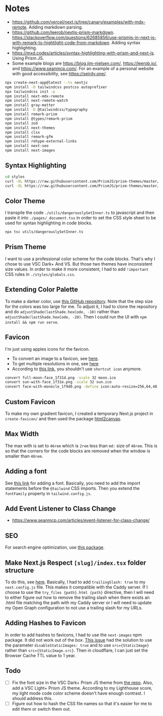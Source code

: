# Notes

- https://github.com/vercel/next.js/tree/canary/examples/with-mdx-remote. Adding markdown parsing.
- https://github.com/leerob/nextjs-prism-markdown. https://stackoverflow.com/questions/62685856/use-prismjs-in-next-js-with-remark-to-hightlight-code-from-markdown. Adding syntax highlighting.
- https://mxd.codes/articles/syntax-highlighting-with-prism-and-next-js. Using Prism JS.
- Some example blogs are https://blog.jim-nielsen.com/, https://leerob.io/, and https://www.seanmcp.com/. For an example of a personal website with good accessibility, see https://seirdy.one/.

```bash
npx create-next-app@latest --ts nextjs
npm install -D tailwindcss postcss autoprefixer
npx tailwindcss init -p
npm install next-mdx-remote
npm install next-remote-watch
npm install gray-matter
npm install -D @tailwindcss/typography
npm install remark-prism
npm install @types/remark-prism
npm install zod
npm install next-themes
npm install clsx
npm install remark-gfm
npm install rehype-external-links
npm install next-seo
npm install next-images
```

## Syntax Highlighting

```bash
cd styles
curl -OL https://raw.githubusercontent.com/PrismJS/prism-themes/master/themes/prism-vsc-dark-plus.css
curl -OL https://raw.githubusercontent.com/PrismJS/prism-themes/master/themes/prism-vs.css
```

## Color Theme

I transpile the code `./utils/dangerouslySetInner.ts` to javascript and then paste
it into `./pages/_document.tsx` in order to set the CSS style sheet to be used for syntax highlighting in
code blocks.

```bash
npx tsc utils/dangerouslySetInner.ts
```

## Prism Theme

I want to use a professional color scheme for the code blocks.
That's why I chose to use VSC Dark+ And VS.
But those two themes have inconsistent size values.
In order to make it more consistent, I had to add `!important`
CSS rules in `./styles/globals.css`.

## Extending Color Palette

To make a darker color, use [this GitHub repository](https://github.com/ameistad/tailwind-colors).
Note that the step size for the colors was too large for me.
To adjust it, I had to clone the repository and do `adjustShade(lastShade.hexCode, -10)`
rather than `adjustShade(lastShade.hexCode, -20)`.
Then I could run the UI with `npm install && npm run serve`.

## Favicon

I'm just using apples icons for the favicon.

- To convert an image to a favicon, see [here](https://superuser.com/questions/227736/how-do-i-convert-a-png-into-a-ico).
- To get multiple resolutions in one, see [here](https://askubuntu.com/questions/867567/convert-jpg-or-png-to-ico-using-terminal-and-back)
- According to [this link](https://stackoverflow.com/questions/9943771/adding-a-favicon-to-a-static-html-page),
  you shouldn't use `shortcut icon` anymore.

```bash
convert full-moon-face_1f31d.png -scale 32 moon.ico
convert sun-with-face_1f31e.png -scale 32 sun.ico
convert face-with-monocle_1f9d0.png -define icon:auto-resize=256,64,48,32,16 favicon.ico # I used this one
```

## Custom Favicon

To make my own gradient favicon, I created a temporary Next.js project in `create-favicon/` and then
used the package [html2canvas](https://github.com/niklasvh/html2canvas).

## Max Width

The max with is set to `46rem` which is `2rem` less than `md:` size of `48rem`.
This is so that the corners for the code blocks are removed when the window is smaller than `48rem`.

## Adding a font

See [this link](https://dev.to/thomasvanholder/add-a-custom-tailwind-css-fonts-to-your-website-1nn6) for adding a font.
Basically, you need to add the import statements before the `@tailwind` CSS imports.
Then you extend the `fontFamily` property in `tailwind.config.js`.

## Add Event Listener to Class Change

- https://www.seanmcp.com/articles/event-listener-for-class-change/

## SEO

For search engine optimization, use [this package](https://github.com/garmeeh/next-seo).

## Make Next.js Respect `[slug]/index.tsx` folder structure

To do this, see [here](https://stackoverflow.com/questions/57157228/next-js-export-index-html).
Basically, I had to add `trailingSlash: true` to my `next.config.js` file.
This makes it compatible with the Caddy server.
If I choose to use the `try_files {path}.html {path}` directive, then I will
need to either figure out how to remove the trailing slash when there exists an .html file matching the path
with my Caddy server or I will need to update my Open Graph configuration to not use a trailing slash for my URLs.

## Adding Hashes to Favicon

In order to add hashes to favicons, I had to use the `next-images` npm package.
It did not work out of the box.
[This issue](https://github.com/twopluszero/next-images/issues/83) had the solution to
use the parameter `disableStaticImages: true` and to use `src={StaticImage}` rather than `src={StaticImage.src}`.
Then in cloudflare, I can just set the Browser Cache TTL value to 1 year.

## Todo

- [ ] Fix the font size in the VSC Dark+ Prism JS theme from [the repo](https://github.com/PrismJS/prism-themes/tree/master/themes).
      Also, add a VSC Light+ Prism JS theme. According to my Lighthouse score, my light mode code color scheme doesn't have enough contrast.
      I should address this.
- [ ] Figure out how to hash the CSS file names so that it's easier for me to edit them or switch them out.
